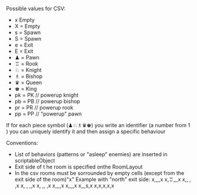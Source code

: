 Possible values for CSV:

- x Empty
- X = Empty
- s = Spawn
- S = Spawn
- e = Exit
- E = Exit
- ♟ = Pawn
- ♖ = Rook
- ♘ = Knight
- ♗ = Bishop
- ♛ = Queen
- ♚ = King
- pk = PK // powerup knight
- pb = PB // powerup bishop
- pr = PR // powerup rook
- pp = PP // "powerup" pawn

If for each piece symbol (♟♘♗♛♚)
you write an identifier (a number from 1 )
you can uniquely identify it and then assign a specific behaviour

Conventions:

- List of behaviors (patterns or "asleep" enemies) are inserted in scriptableObject
- Exit side of t he room is specified onthe RoomLayout
- In the csv rooms must be sorrounded by empty cells (except from the exit side of the room)"x"
  Example with "north" exit side:
  x,,,,x
  x,♖,,,x
  x,, , ,x
  x, , ,,x
  x, ,, ,x
  x,,,,x
  x,,,,x
  x,,,s,x
  x,x,x,x,x
